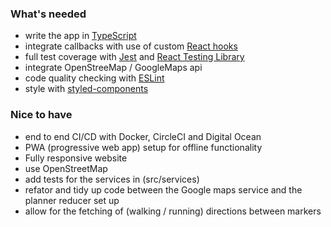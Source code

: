 ### What's needed
- write the app in [TypeScript](https://www.typescriptlang.org/)
- integrate callbacks with use of custom [React hooks](https://reactjs.org/docs/hooks-intro.html)
- full test coverage with [Jest](https://jestjs.io/) and [React Testing Library](https://testing-library.com/docs/react-testing-library/intro)
- integrate OpenStreeMap / GoogleMaps api
- code quality checking with [ESLint](https://eslint.org/)
- style with [styled-components](https://styled-components.com/)

### Nice to have
- end to end CI/CD with Docker, CircleCI and Digital Ocean
- PWA (progressive web app) setup for offline functionality
- Fully responsive website
- use OpenStreetMap
- add tests for the services in (src/services)
- refator and tidy up code between the Google maps service and the planner reducer set up
- allow for the fetching of (walking / running) directions between markers